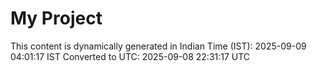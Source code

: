 # My Project

This content is dynamically generated in Indian Time (IST): 2025-09-09 04:01:17 IST
Converted to UTC: 2025-09-08 22:31:17 UTC
